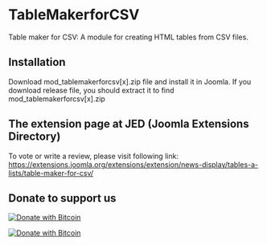 # TableMakerforCSV
Table maker for CSV: A module for creating HTML tables from CSV files.

## Installation
Download mod_tablemakerforcsv[x].zip file and install it in Joomla. If you download release file, you should extract it to find mod_tablemakerforcsv[x].zip

## The extension page at JED (Joomla Extensions Directory)                                         

To vote or write a review, please visit following link:                           
https://extensions.joomla.org/extensions/extension/news-display/tables-a-lists/table-maker-for-csv/

## Donate to support us                                          
                                                                   
[![Donate with Bitcoin](https://en.cryptobadges.io/badge/small/16f1DStB3YG3R4BMTa1zGYRxN9i7FAqtUX)](https://en.cryptobadges.io/donate/16f1DStB3YG3R4BMTa1zGYRxN9i7FAqtUX)
                                                   
  [![Donate with Bitcoin](https://en.cryptobadges.io/badge/big/16f1DStB3YG3R4BMTa1zGYRxN9i7FAqtUX)](https://en.cryptobadges.io/donate/16f1DStB3YG3R4BMTa1zGYRxN9i7FAqtUX)
